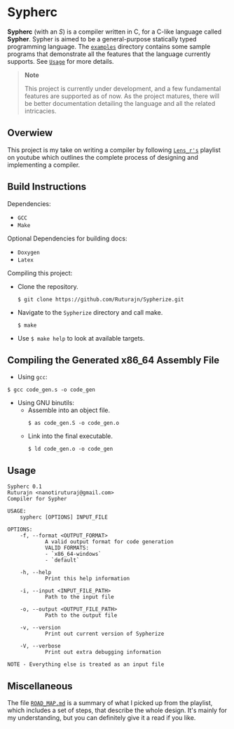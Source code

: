 # Sypherc

**Sypherc** (with an *S*) is a compiler written in C, for a C-like language
called **Sypher**. Sypher is aimed to be a general-purpose statically typed
programming language. The [`examples`](https://github.com/Ruturajn/Sypherize/tree/main/examples)
directory contains some sample programs that demonstrate all the features that the
language currently supports. See [`Usage`](https://github.com/Ruturajn/Sypherize/tree/main#usage) for more details.

> **Note**
> 
> This project is currently under development, and a few fundamental features are supported as of now.
> As the project matures, there will be better documentation detailing the language and all the related
> intricacies.

## Overwiew

This project is my take on writing a compiler by following [`Lens_r's`](https://www.youtube.com/playlist?list=PLysa8wRFCssxGKj_RxBWr3rwmjEYlJIpa)
playlist on youtube which outlines the complete process
of designing and implementing a compiler.


## Build Instructions

Dependencies:
- `GCC`
- `Make`

Optional Dependencies for building docs:
- `Doxygen`
- `Latex`

Compiling this project:

- Clone the repository.
  ```
  $ git clone https://github.com/Ruturajn/Sypherize.git
  ```
- Navigate to the `Sypherize` directory and call make.
  ```
  $ make
  ```
- Use `$ make help` to look at available targets.

## Compiling the Generated x86_64 Assembly File

- Using `gcc`:
```
$ gcc code_gen.s -o code_gen
```

- Using GNU binutils:
    - Assemble into an object file.
      ```
      $ as code_gen.S -o code_gen.o
      ```
    - Link into the final executable.
      ```
      $ ld code_gen.o -o code_gen
      ```

## Usage

```
Sypherc 0.1
Ruturajn <nanotiruturaj@gmail.com>
Compiler for Sypher

USAGE:
    sypherc [OPTIONS] INPUT_FILE

OPTIONS:
    -f, --format <OUTPUT_FORMAT>
            A valid output format for code generation
            VALID FORMATS:
            - `x86_64-windows`
            - `default`

    -h, --help
            Print this help information

    -i, --input <INPUT_FILE_PATH>
            Path to the input file

    -o, --output <OUTPUT_FILE_PATH>
            Path to the output file

    -v, --version
            Print out current version of Sypherize

    -V, --verbose
            Print out extra debugging information

NOTE - Everything else is treated as an input file
```

## Miscellaneous

The file [`ROAD_MAP.md`](https://github.com/Ruturajn/Sypherize/blob/main/ROAD_MAP.md)
is a summary of what I picked up from the playlist, which includes a set of
steps, that describe the whole design. It's mainly for my understanding, but
you can definitely give it a read if you like.
